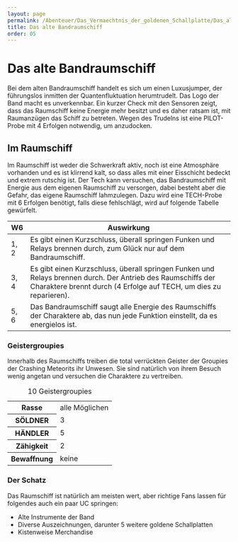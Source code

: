 ```yaml
---
layout: page
permalink: /Abenteuer/Das_Vermaechtnis_der_goldenen_Schallplatte/Das_alte_Bandraumschiff
title: Das alte Bandraumschiff
order: 05
---
```


# Das alte Bandraumschiff

Bei dem alten Bandraumschiff handelt es sich um einen Luxusjumper, der führungslos inmitten der Quantenfluktuation herumtrudelt. Das Logo der Band macht es unverkennbar. Ein kurzer Check mit den Sensoren zeigt, dass das Raumschiff keine Energie mehr besitzt und es daher ratsam ist, mit Raumanzügen das Schiff zu betreten. Wegen des Trudelns ist eine PILOT-Probe mit 4 Erfolgen notwendig, um anzudocken.

## Im Raumschiff

Im Raumschiff ist weder die Schwerkraft aktiv, noch ist eine Atmosphäre vorhanden und es ist klirrend kalt, so dass alles mit einer Eisschicht bedeckt und extrem rutschig ist. Der Tech kann versuchen, das Bandraumschiff mit Energie aus dem eigenen Raumschiff zu versorgen, dabei besteht aber die Gefahr, das eigene Raumschiff lahmzulegen. Dazu wird eine TECH-Probe mit 6 Erfolgen benötigt, falls diese fehlschlägt, wird auf folgende Tabelle gewürfelt.

<table>
<thead>
<tr><th>W6</th><th>Auswirkung</th></tr>
</thead>
<tbody>
<tr><td>1, 2</td><td>Es gibt einen Kurzschluss, überall springen Funken und Relays brennen durch, zum Glück nur auf dem Bandraumschiff.</td></tr>
<tr><td>3, 4</td><td>Es gibt einen Kurzschluss, überall springen Funken und Relays brennen durch. Der Antrieb des Raumschiffs der Charaktere brennt durch (4 Erfolge auf TECH, um dies zu reparieren).</td></tr>
<tr><td>5, 6</td><td>Das Bandraumschiff saugt alle Energie des Raumschiffs der Charaktere ab, das nun jede Funktion einstellt, da es energielos ist.</td></tr>
</tbody>
</table>

### Geistergroupies

Innerhalb des Raumschiffs treiben die total verrückten Geister der Groupies der Crashing Meteorits ihr Unwesen. Sie sind natürlich von ihrem Besuch wenig angetan und versuchen die Charaktere zu vertreiben.

<table data-type="nsc">
<caption>10 Geistergroupies</caption>
<tbody>
<tr><th>Rasse</th><td>alle Möglichen</td></tr>
<tr><th>SÖLDNER</th><td>3</td></tr>
<tr><th>HÄNDLER</th><td>5</td></tr>
<tr><th>Zähigkeit</th><td>2</td></tr>
<tr><th>Bewaffnung</th><td>keine</td></tr>
</tbody>
</table>

### Der Schatz

Das Raumschiff ist natürlich am meisten wert, aber richtige Fans lassen für folgendes auch ein paar UC springen:

- Alte Instrumente der Band
- Diverse Auszeichnungen, darunter 5 weitere goldene Schallplatten
- Kistenweise Merchandise
